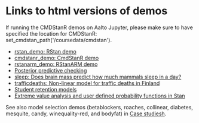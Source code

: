 # Links to html versions of demos

If running the CMDStanR demos on Aalto Jupyter, please make sure to have specified the location for CMDStanR: set_cmdstan_path('/coursedata/cmdstan').

- [rstan_demo: RStan demo](http://avehtari.github.io/BDA_R_demos/demos_rstan/rstan_demo.html)
- [cmdstanr_demo: CmdStanR demo](http://avehtari.github.io/BDA_R_demos/demos_rstan/cmdstanr_demo.html)
- [rstanarm_demo: RStanARM demo](http://avehtari.github.io/BDA_R_demos/demos_rstan/rstanarm_demo.html)
- [Posterior predictive checking](http://avehtari.github.io/BDA_R_demos/demos_rstan/ppc/poisson-ppc.html)
- [sleep: Does brain mass predict how much mammals sleep in a day?](http://avehtari.github.io/BDA_R_demos/demos_rstan/sleep.html)
- [trafficdeaths: Non-linear model for traffic deaths in Finland](http://avehtari.github.io/BDA_R_demos/demos_rstan/trafficdeaths.html)
- [Student retention models](http://avehtari.github.io/BDA_R_demos/demos_rstan/student_retention.html)
- [Extreme value analysis and user defined probability functions in Stan](http://mc-stan.org/users/documentation/case-studies/gpareto_functions.html)

See also model selection demos (betablockers, roaches, collinear, diabetes, mesquite, candy, winequality-red, and bodyfat) in [Case studiesh](https://users.aalto.fi/~ave/casestudies.html).
